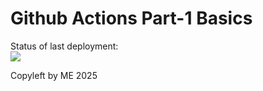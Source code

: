 # Github Actions Part-1 Basics

Status of last deployment:<br>
<img src="https://github.com/cezargcc/REPO/workflows/My-GitHubactions-Basics/badge.svg?branch=main"><br>

Copyleft by ME 2025
